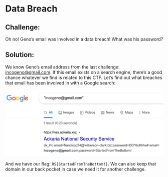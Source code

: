 # Data Breach

## Challenge:

Oh no! Geno’s email was involved in a data breach! What was his password?

## Solution:

We know Geno’s email address from the last challenge: incogeno@gmail.com. If this email exists on a search engine, there’s a good chance whatever we find is related to this CTF. Let’s find out what breaches that email has been involved in with a Google search:

<img src="breach.png" alt="Google Dork" width="600">

And we have our flag: `RS{StartedFromTheBottom!}`. We can also keep that domain in our back pocket in case we need it for another challenge.
